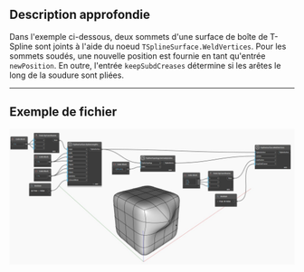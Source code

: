 ## Description approfondie
Dans l'exemple ci-dessous, deux sommets d'une surface de boîte de T-Spline sont joints à l'aide du noeud `TSplineSurface.WeldVertices`. Pour les sommets soudés, une nouvelle position est fournie en tant qu'entrée `newPosition`. En outre, l'entrée `keepSubdCreases` détermine si les arêtes le long de la soudure sont pliées.

___
## Exemple de fichier

![TSplineSurface.WeldVertices(2)](./WO4HBR4YYKPQOTXPPFJWGC6B66KH4HDONFO6W7XXS7TACWL7P6YA_img.jpg)

